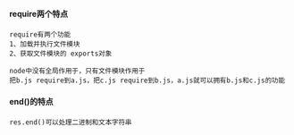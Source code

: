 #### require两个特点
    require有两个功能
    1、加载并执行文件模块
    2、获取文件模块的 exports对象

    node中没有全局作用于，只有文件模块作用于
    把b.js require到a.js，把c.js require到b.js，a.js就可以拥有b.js和c.js的功能

#### end()的特点
    res.end()可以处理二进制和文本字符串
